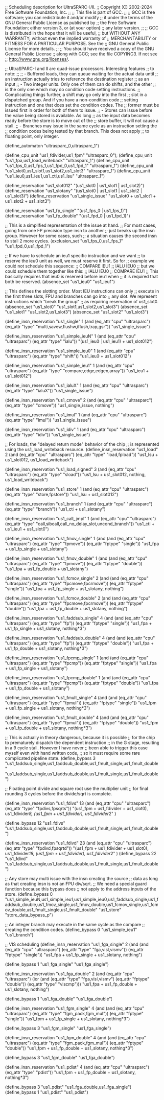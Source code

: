 ;; Scheduling description for UltraSPARC-I/II.
;;   Copyright (C) 2002-2024 Free Software Foundation, Inc.
;;
;; This file is part of GCC.
;;
;; GCC is free software; you can redistribute it and/or modify
;; it under the terms of the GNU General Public License as published by
;; the Free Software Foundation; either version 3, or (at your option)
;; any later version.
;;
;; GCC is distributed in the hope that it will be useful,
;; but WITHOUT ANY WARRANTY; without even the implied warranty of
;; MERCHANTABILITY or FITNESS FOR A PARTICULAR PURPOSE.  See the
;; GNU General Public License for more details.
;;
;; You should have received a copy of the GNU General Public License
;; along with GCC; see the file COPYING3.  If not see
;; <http://www.gnu.org/licenses/>.

;; UltraSPARC-I and II are quad-issue processors.  Interesting features
;; to note:
;;
;; - Buffered loads, they can queue waiting for the actual data until
;;   an instruction actually tries to reference the destination register
;;   as an input
;; - Two integer units.  Only one of them can do shifts, and the other
;;   is the only one which may do condition code setting instructions.
;;   Complicating things further, a shift may go only into the first
;;   slot in a dispatched group.  And if you have a non-condition code
;;   setting instruction and one that does set the condition codes.  The
;;   former must be issued first in order for both of them to issue.
;; - Stores can issue before the value being stored is available.  As long
;;   as the input data becomes ready before the store is to move out of the
;;   store buffer, it will not cause a stall.
;; - Branches may issue in the same cycle as an instruction setting the
;;   condition codes being tested by that branch.  This does not apply
;;   to floating point, only integer.

(define_automaton "ultrasparc_0,ultrasparc_1")

(define_cpu_unit "us1_fdivider,us1_fpm" "ultrasparc_0");
(define_cpu_unit "us1_fpa,us1_load_writeback" "ultrasparc_1")
(define_cpu_unit "us1_fps_0,us1_fps_1,us1_fpd_0,us1_fpd_1" "ultrasparc_1")
(define_cpu_unit "us1_slot0,us1_slot1,us1_slot2,us1_slot3" "ultrasparc_1")
(define_cpu_unit "us1_ieu0,us1_ieu1,us1_cti,us1_lsu" "ultrasparc_1")

(define_reservation "us1_slot012" "(us1_slot0 | us1_slot1 | us1_slot2)")
(define_reservation "us1_slotany" "(us1_slot0 | us1_slot1 | us1_slot2 | us1_slot3)")
(define_reservation "us1_single_issue" "us1_slot0 + us1_slot1 + us1_slot2 + us1_slot3")

(define_reservation "us1_fp_single" "(us1_fps_0 | us1_fps_1)")
(define_reservation "us1_fp_double" "(us1_fpd_0 | us1_fpd_1)")

;; This is a simplified representation of the issue at hand.
;; For most cases, going from one FP precision type insn to another
;; just breaks up the insn group.  However for some cases, such
;; a situation causes the second insn to stall 2 more cycles.
(exclusion_set "us1_fps_0,us1_fps_1" "us1_fpd_0,us1_fpd_1")

;; If we have to schedule an ieu1 specific instruction and we want
;; to reserve the ieu0 unit as well, we must reserve it first.  So for
;; example we could not schedule this sequence:
;;	COMPARE		IEU1
;;	IALU		IEU0
;; but we could schedule them together like this:
;;	IALU		IEU0
;;	COMPARE		IEU1
;; This basically requires that ieu0 is reserved before ieu1 when
;; it is required that both be reserved.
(absence_set "us1_ieu0" "us1_ieu1")

;; This defines the slotting order.  Most IEU instructions can only
;; execute in the first three slots, FPU and branches can go into
;; any slot.  We represent instructions which "break the group"
;; as requiring reservation of us1_slot0.
(absence_set "us1_slot0" "us1_slot1,us1_slot2,us1_slot3")
(absence_set "us1_slot1" "us1_slot2,us1_slot3")
(absence_set "us1_slot2" "us1_slot3")

(define_insn_reservation "us1_single" 1
  (and (eq_attr "cpu" "ultrasparc")
    (eq_attr "type" "multi,savew,flushw,iflush,trap,gsr"))
  "us1_single_issue")

(define_insn_reservation "us1_simple_ieuN" 1
  (and (eq_attr "cpu" "ultrasparc")
    (eq_attr "type" "ialu"))
  "(us1_ieu0 | us1_ieu1) + us1_slot012")

(define_insn_reservation "us1_simple_ieu0" 1
  (and (eq_attr "cpu" "ultrasparc")
    (eq_attr "type" "shift"))
  "us1_ieu0 + us1_slot012")

(define_insn_reservation "us1_simple_ieu1" 1
  (and (eq_attr "cpu" "ultrasparc")
    (eq_attr "type" "compare,edge,edgen,array"))
  "us1_ieu1 + us1_slot012")

(define_insn_reservation "us1_ialuX" 1
  (and (eq_attr "cpu" "ultrasparc")
    (eq_attr "type" "ialuX"))
  "us1_single_issue")

(define_insn_reservation "us1_cmove" 2
  (and (eq_attr "cpu" "ultrasparc")
    (eq_attr "type" "cmove"))
  "us1_single_issue, nothing")

(define_insn_reservation "us1_imul" 1
  (and (eq_attr "cpu" "ultrasparc")
    (eq_attr "type" "imul"))
  "us1_single_issue")

(define_insn_reservation "us1_idiv" 1
  (and (eq_attr "cpu" "ultrasparc")
    (eq_attr "type" "idiv"))
  "us1_single_issue")

;; For loads, the "delayed return mode" behavior of the chip
;; is represented using the us1_load_writeback resource.
(define_insn_reservation "us1_load" 2
  (and (eq_attr "cpu" "ultrasparc")
    (eq_attr "type" "load,fpload"))
  "us1_lsu + us1_slot012, us1_load_writeback")

(define_insn_reservation "us1_load_signed" 3
  (and (eq_attr "cpu" "ultrasparc")
    (eq_attr "type" "sload"))
  "us1_lsu + us1_slot012, nothing, us1_load_writeback")

(define_insn_reservation "us1_store" 1
  (and (eq_attr "cpu" "ultrasparc")
    (eq_attr "type" "store,fpstore"))
  "us1_lsu + us1_slot012")

(define_insn_reservation "us1_branch" 1
  (and (eq_attr "cpu" "ultrasparc")
    (eq_attr "type" "branch"))
  "us1_cti + us1_slotany")

(define_insn_reservation "us1_call_jmpl" 1
  (and (eq_attr "cpu" "ultrasparc")
    (eq_attr "type" "call,sibcall,call_no_delay_slot,uncond_branch"))
  "us1_cti + us1_ieu1 + us1_slot0")

(define_insn_reservation "us1_fmov_single" 1
  (and (and (eq_attr "cpu" "ultrasparc")
            (eq_attr "type" "fpmove"))
       (eq_attr "fptype" "single"))
  "us1_fpa + us1_fp_single + us1_slotany")

(define_insn_reservation "us1_fmov_double" 1
  (and (and (eq_attr "cpu" "ultrasparc")
            (eq_attr "type" "fpmove"))
       (eq_attr "fptype" "double"))
  "us1_fpa + us1_fp_double + us1_slotany")

(define_insn_reservation "us1_fcmov_single" 2
  (and (and (eq_attr "cpu" "ultrasparc")
            (eq_attr "type" "fpcmove,fpcrmove"))
       (eq_attr "fptype" "single"))
  "us1_fpa + us1_fp_single + us1_slotany, nothing")

(define_insn_reservation "us1_fcmov_double" 2
  (and (and (eq_attr "cpu" "ultrasparc")
            (eq_attr "type" "fpcmove,fpcrmove"))
       (eq_attr "fptype" "double"))
  "us1_fpa + us1_fp_double + us1_slotany, nothing")

(define_insn_reservation "us1_faddsub_single" 4
  (and (and (eq_attr "cpu" "ultrasparc")
            (eq_attr "type" "fp"))
       (eq_attr "fptype" "single"))
  "us1_fpa + us1_fp_single + us1_slotany, nothing*3")

(define_insn_reservation "us1_faddsub_double" 4
  (and (and (eq_attr "cpu" "ultrasparc")
            (eq_attr "type" "fp"))
       (eq_attr "fptype" "double"))
  "us1_fpa + us1_fp_double + us1_slotany, nothing*3")

(define_insn_reservation "us1_fpcmp_single" 1
  (and (and (eq_attr "cpu" "ultrasparc")
            (eq_attr "type" "fpcmp"))
       (eq_attr "fptype" "single"))
  "us1_fpa + us1_fp_single + us1_slotany")

(define_insn_reservation "us1_fpcmp_double" 1
  (and (and (eq_attr "cpu" "ultrasparc")
            (eq_attr "type" "fpcmp"))
       (eq_attr "fptype" "double"))
  "us1_fpa + us1_fp_double + us1_slotany")

(define_insn_reservation "us1_fmult_single" 4
  (and (and (eq_attr "cpu" "ultrasparc")
            (eq_attr "type" "fpmul"))
       (eq_attr "fptype" "single"))
  "us1_fpm + us1_fp_single + us1_slotany, nothing*3")

(define_insn_reservation "us1_fmult_double" 4
  (and (and (eq_attr "cpu" "ultrasparc")
            (eq_attr "type" "fpmul"))
       (eq_attr "fptype" "double"))
  "us1_fpm + us1_fp_double + us1_slotany, nothing*3")

;; This is actually in theory dangerous, because it is possible
;; for the chip to prematurely dispatch the dependent instruction
;; in the G stage, resulting in a 9 cycle stall.  However I have never
;; been able to trigger this case myself even with hand written code,
;; so it must require some rare complicated pipeline state.
(define_bypass 3
   "us1_faddsub_single,us1_faddsub_double,us1_fmult_single,us1_fmult_double"
   "us1_faddsub_single,us1_faddsub_double,us1_fmult_single,us1_fmult_double")

;; Floating point divide and square root use the multiplier unit
;; for final rounding 3 cycles before the divide/sqrt is complete.

(define_insn_reservation "us1_fdivs"
  13
  (and (eq_attr "cpu" "ultrasparc")
    (eq_attr "type" "fpdivs,fpsqrts"))
  "(us1_fpm + us1_fdivider + us1_slot0), us1_fdivider*8, (us1_fpm + us1_fdivider), us1_fdivider*2"
  )

(define_bypass
  12
  "us1_fdivs"
  "us1_faddsub_single,us1_faddsub_double,us1_fmult_single,us1_fmult_double")

(define_insn_reservation "us1_fdivd"
  23
  (and (eq_attr "cpu" "ultrasparc")
    (eq_attr "type" "fpdivd,fpsqrtd"))
  "(us1_fpm + us1_fdivider + us1_slot0), us1_fdivider*18, (us1_fpm + us1_fdivider), us1_fdivider*2"
  )
(define_bypass
  22
  "us1_fdivd"
  "us1_faddsub_single,us1_faddsub_double,us1_fmult_single,us1_fmult_double")

;; Any store may multi issue with the insn creating the source
;; data as long as that creating insn is not an FPU div/sqrt.
;; We need a special guard function because this bypass does
;; not apply to the address inputs of the store.
(define_bypass 0 "us1_simple_ieuN,us1_simple_ieu1,us1_simple_ieu0,us1_faddsub_single,us1_faddsub_double,us1_fmov_single,us1_fmov_double,us1_fcmov_single,us1_fcmov_double,us1_fmult_single,us1_fmult_double" "us1_store"
   "store_data_bypass_p")

;; An integer branch may execute in the same cycle as the compare
;; creating the condition codes.
(define_bypass 0 "us1_simple_ieu1" "us1_branch")

;; VIS scheduling
(define_insn_reservation "us1_fga_single"
  2
  (and (and
         (eq_attr "cpu" "ultrasparc")
         (eq_attr "type" "fga,visl,vismv"))
       (eq_attr "fptype" "single"))
  "us1_fpa + us1_fp_single + us1_slotany, nothing")

(define_bypass 1 "us1_fga_single" "us1_fga_single")

(define_insn_reservation "us1_fga_double"
  2
  (and (eq_attr "cpu" "ultrasparc")
       (ior (and (eq_attr "type" "fga,visl,vismv")
                 (eq_attr "fptype" "double"))
            (eq_attr "type" "viscmp")))
  "us1_fpa + us1_fp_double + us1_slotany, nothing")

(define_bypass 1 "us1_fga_double" "us1_fga_double")

(define_insn_reservation "us1_fgm_single"
  4
  (and (and
         (eq_attr "cpu" "ultrasparc")
         (eq_attr "type" "fgm_pack,fgm_mul"))
       (eq_attr "fptype" "single"))
  "us1_fpm + us1_fp_single + us1_slotany, nothing*3")

(define_bypass 3 "us1_fgm_single" "us1_fga_single")

(define_insn_reservation "us1_fgm_double"
  4
  (and (and
         (eq_attr "cpu" "ultrasparc")
         (eq_attr "type" "fgm_pack,fgm_mul"))
       (eq_attr "fptype" "double"))
  "us1_fpm + us1_fp_double + us1_slotany, nothing*3")

(define_bypass 3 "us1_fgm_double" "us1_fga_double")

(define_insn_reservation "us1_pdist"
  4
  (and (eq_attr "cpu" "ultrasparc")
       (eq_attr "type" "pdist"))
  "us1_fpm + us1_fp_double + us1_slotany, nothing*3")

(define_bypass 3 "us1_pdist" "us1_fga_double,us1_fga_single")
(define_bypass 1 "us1_pdist" "us1_pdist")
